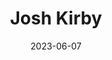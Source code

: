 ---
title: "Josh Kirby"
type: person
born-on: 1928-11-27
died-on: 2001-10-23
date: 2023-06-07
hashtag: josh-kirby
related:
  - Terry Pratchett
tags:
  - British
  - illustrator
  - dead at the moment
---